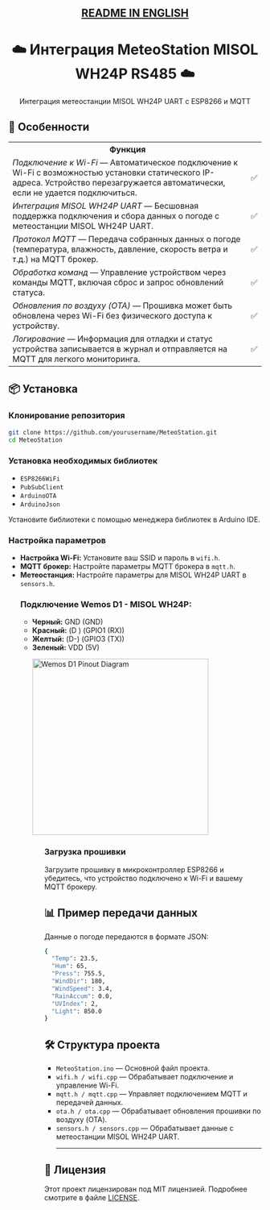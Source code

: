 <div align="center">
<h2><a href="https://github.com/Ko1hozer/Meteostation_MISOL_WH24P/blob/main/README_EN.md">README IN ENGLISH</a></h2>
 
  <h1>☁️ Интеграция MeteoStation MISOL WH24P RS485 ☁️</h1>
  <p>Интеграция метеостанции MISOL WH24P UART с ESP8266 и MQTT</p>
</div>

<h2>🚀 Особенности</h2>

<table>
  <tr>
    <th>Функция</th>
    <th></th>
  </tr>
  <tr>
    <td><em>Подключение к Wi-Fi</em> — Автоматическое подключение к Wi-Fi с возможностью установки статического IP-адреса. Устройство перезагружается автоматически, если не удается подключиться.</td>
    <p><td>✅</td></p>
  </tr>
  <tr>
    <td><em>Интеграция MISOL WH24P UART</em> — Бесшовная поддержка подключения и сбора данных о погоде с метеостанции MISOL WH24P UART.</td>
     <p><td>✅</td></p>
  </tr>
  <tr>
    <td><em>Протокол MQTT</em> — Передача собранных данных о погоде (температура, влажность, давление, скорость ветра и т.д.) на MQTT брокер.</td>
     <p><td>✅</td></p>
  </tr>
  <tr>
    <td><em>Обработка команд</em> — Управление устройством через команды MQTT, включая сброс и запрос обновлений статуса.</td>
     <p><td>✅</td></p>
  </tr>
  <tr>
    <td><em>Обновления по воздуху (OTA)</em> — Прошивка может быть обновлена через Wi-Fi без физического доступа к устройству.</td>
     <p><td>✅</td></p>
  </tr>
  <tr>
    <td><em>Логирование</em> — Информация для отладки и статус устройства записывается в журнал и отправляется на MQTT для легкого мониторинга.</td>
     <p><td>✅</td></p>
  </tr>
</table>

<h2>📦 Установка</h2>

<h3>Клонирование репозитория</h3>

```sh
git clone https://github.com/yourusername/MeteoStation.git
cd MeteoStation
```

<h3>Установка необходимых библиотек</h3> <ul> 
<li><code>ESP8266WiFi</code></li> 
<li><code>PubSubClient</code></li> 
<li><code>ArduinoOTA</code></li> 
<li><code>ArduinoJson</code></li> 
</ul> <p>Установите библиотеки с помощью менеджера библиотек в Arduino IDE.</p> 

<h3>Настройка параметров</h3> <ul> 
<li><strong>Настройка Wi-Fi:</strong> Установите ваш SSID и пароль в <code>wifi.h</code>.</li> 
<li><strong>MQTT брокер:</strong> Настройте параметры MQTT брокера в <code>mqtt.h</code>.</li> 
<li><strong>Метеостанция:</strong> Настройте параметры для MISOL WH24P UART в <code>sensors.h</code>.</li>

<h3>Подключение Wemos D1 - MISOL WH24P:</h3> <ul> 

<li><strong>Черный:</strong>    GND   (GND)</li> 
<li><strong>Красный:</strong>   (D )  (GPIO1 (RX))</li> 
<li><strong>Желтый:</strong>    (D-)  (GPIO3 (TX))</li> 
<li><strong>Зеленый:</strong>   VDD   (5V)</li> 

<img src="https://github.com/Ko1hozer/Meteostation_MISOL_WH24P_ESP8266_MQTT/blob/main/image/Wemos%20D1%20pin.png" 
     alt="Wemos D1 Pinout Diagram" 
     width="350" /> 
     
<ul>  <h3>Загрузка прошивки</h3> </li> 
<p>Загрузите прошивку в микроконтроллер ESP8266 и убедитесь, что устройство подключено к Wi-Fi и вашему MQTT брокеру.</p>
 
<h2>📊 Пример передачи данных</h2> 
<p>Данные о погоде передаются в формате JSON:</p>
 
```sh
{
  "Temp": 23.5,
  "Hum": 65,
  "Press": 755.5,
  "WindDir": 180,
  "WindSpeed": 3.4,
  "RainAccum": 0.0,
  "UVIndex": 2,
  "Light": 850.0
}
```

<h2>🛠️ Структура проекта</h2> <ul> 
<li><code>MeteoStation.ino</code> — Основной файл проекта.</li> 
<li><code>wifi.h / wifi.cpp</code> — Обрабатывает подключение и управление Wi-Fi.</li> 
<li><code>mqtt.h / mqtt.cpp</code> — Управляет подключением MQTT и передачей данных.</li>
<li><code>ota.h / ota.cpp</code> — Обрабатывает обновления прошивки по воздуху (OTA).</li> 
<li><code>sensors.h / sensors.cpp</code> — Обрабатывает данные с метеостанции MISOL WH24P UART.</li>

--------------------------------------------------------------------------------------------------------------------
 </ul> <h2>📄 Лицензия</h2> 
 <p>Этот проект лицензирован под MIT лицензией. Подробнее смотрите в файле <a href="LICENSE">LICENSE</a>.</p> 
